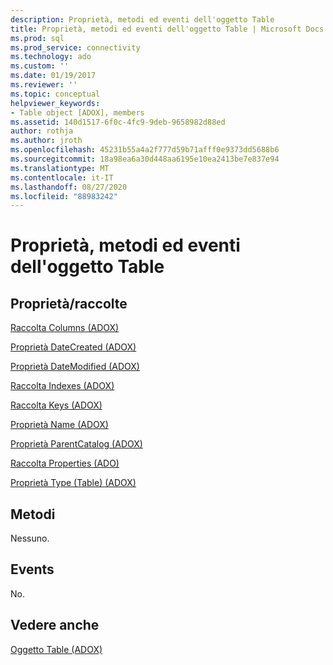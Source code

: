```yaml
---
description: Proprietà, metodi ed eventi dell'oggetto Table
title: Proprietà, metodi ed eventi dell'oggetto Table | Microsoft Docs
ms.prod: sql
ms.prod_service: connectivity
ms.technology: ado
ms.custom: ''
ms.date: 01/19/2017
ms.reviewer: ''
ms.topic: conceptual
helpviewer_keywords:
- Table object [ADOX], members
ms.assetid: 140d1517-6f0c-4fc9-9deb-9658982d88ed
author: rothja
ms.author: jroth
ms.openlocfilehash: 45231b55a4a2f777d59b71afff0e9373dd5688b6
ms.sourcegitcommit: 18a98ea6a30d448aa6195e10ea2413be7e837e94
ms.translationtype: MT
ms.contentlocale: it-IT
ms.lasthandoff: 08/27/2020
ms.locfileid: "88983242"
---
```

# <a name="table-object-properties-methods-and-events"></a>Proprietà, metodi ed eventi dell'oggetto Table
## <a name="propertiescollections"></a>Proprietà/raccolte  
 [Raccolta Columns (ADOX)](./columns-collection-adox.md)  
  
 [Proprietà DateCreated (ADOX)](./datecreated-property-adox.md)  
  
 [Proprietà DateModified (ADOX)](./datemodified-property-adox.md)  
  
 [Raccolta Indexes (ADOX)](./indexes-collection-adox.md)  
  
 [Raccolta Keys (ADOX)](./keys-collection-adox.md)  
  
 [Proprietà Name (ADOX)](./name-property-adox.md)  
  
 [Proprietà ParentCatalog (ADOX)](./parentcatalog-property-adox.md)  
  
 [Raccolta Properties (ADO)](../ado-api/properties-collection-ado.md)  
  
 [Proprietà Type (Table) (ADOX)](./type-property-table-adox.md)  
  
## <a name="methods"></a>Metodi  
 Nessuno.  
  
## <a name="events"></a>Events  
 No.  
  
## <a name="see-also"></a>Vedere anche  
 [Oggetto Table (ADOX)](./table-object-adox.md)